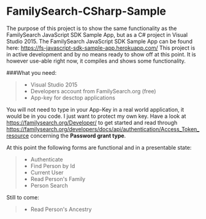 # FamilySearch-CSharp-Sample
The purpose of this project is to show the same functionality as the FamilySearch JavaScript SDK Sample App, but as a C# project in Visual Studio 2015. The FamilySearch JavaScript SDK Sample App can be found here: https://fs-javascript-sdk-sample-app.herokuapp.com/ 
This project is in active development and by no means ready to show off at this point. It is however use-able right now, it compiles and shows some functionality.

###What you need:
>- Visual Studio 2015
>- Developers account from FamilySearch.org (free)
>- App-key for desctop applications

You will not need to type in your App-Key in a real world application, it would be in you code. I just want to protect my own key. <i class=" icon-meh"></i>
Have a look at https://familysearch.org/Developer/ to get started and read through https://familysearch.org/developers/docs/api/authentication/Access_Token_resource concerning the **Password grant type**.

At this point the following forms are functional and in a presentable state:
 >- Authenticate
 >- Find Person by Id
 >- Current User
 >- Read Person's Family
 >- Person Search
 
Still to come:
 >- Read Person's Ancestry
 
